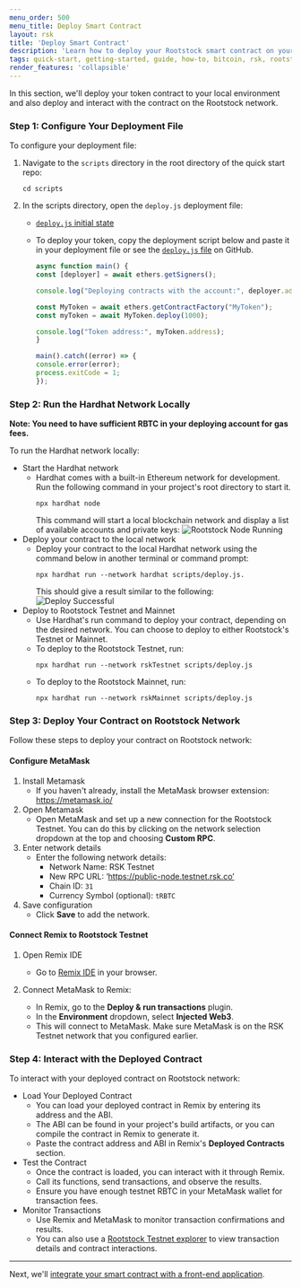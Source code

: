 ```yaml
---
menu_order: 500
menu_title: Deploy Smart Contract
layout: rsk
title: 'Deploy Smart Contract'
description: 'Learn how to deploy your Rootstock smart contract on your local environment and the Rootstock network'
tags: quick-start, getting-started, guide, how-to, bitcoin, rsk, rootstock, blockchain
render_features: 'collapsible'
---
```


In this section, we'll deploy your token contract to your local environment and also deploy and interact with the contract on the Rootstock network.

### Step 1: Configure Your Deployment File

To configure your deployment file:

1. Navigate to the `scripts` directory in the root directory of the quick start repo:
    ```shell
    cd scripts
    ```

2. In the scripts directory, open the `deploy.js` deployment file:

    - [`deploy.js` initial state](https://raw.githubusercontent.com/rsksmart/rootstock-quick-start-guide/master/scripts/deploy.js)
    
    - To deploy your token, copy the deployment script below and paste it in your deployment file or see the [`deploy.js` file](https://raw.githubusercontent.com/rsksmart/rootstock-quick-start-guide/feat/complete/scripts/deploy.js) on GitHub.
      ```js
      async function main() {
      const [deployer] = await ethers.getSigners();

      console.log("Deploying contracts with the account:", deployer.address);

      const MyToken = await ethers.getContractFactory("MyToken");
      const myToken = await MyToken.deploy(1000);

      console.log("Token address:", myToken.address);
      }

      main().catch((error) => {
      console.error(error);
      process.exitCode = 1;
      });
      ```

### Step 2: Run the Hardhat Network Locally

**Note: You need to have sufficient RBTC in your deploying account for gas fees.**

To run the Hardhat network locally:

[](#top "collapsible")
- Start the Hardhat network
   - Hardhat comes with a built-in Ethereum network for development. Run the following command in your project's root directory to start it.
      ```shell
      npx hardhat node
      ```
      This command will start a local blockchain network and display a list of available accounts and private keys:
      ![Rootstock Node Running](/assets/img/guides/quickstart/hardhat/run-node.png)
- Deploy your contract to the local network
   - Deploy your contract to the local Hardhat network using the command below in another terminal or command prompt:
      ```shell
      npx hardhat run --network hardhat scripts/deploy.js.
      ```
      This should give a result similar to the following:
      ![Deploy Successful](/assets/img/guides/quickstart/hardhat/deploy-success.png)
- Deploy to Rootstock Testnet and Mainnet
   - Use Hardhat's run command to deploy your contract, depending on the desired network. You can choose to deploy to either Rootstock's Testnet or Mainnet.
   - To deploy to the Rootstock Testnet, run:
      ```shell
      npx hardhat run --network rskTestnet scripts/deploy.js
      ```
   - To deploy to the Rootstock Mainnet, run:
      ```shell
      npx hardhat run --network rskMainnet scripts/deploy.js
      ```

### Step 3: Deploy Your Contract on Rootstock Network

Follow these steps to deploy your contract on Rootstock network:

#### Configure MetaMask

[](#top "collapsible")
1. Install Metamask
   - If you haven't already, install the MetaMask browser extension: https://metamask.io/
2. Open Metamask
   - Open MetaMask and set up a new connection for the Rootstock Testnet. You can do this by clicking on the network selection dropdown at the top and choosing **Custom RPC**.
3. Enter network details
   - Enter the following network details:
      - Network Name: RSK Testnet
      - New RPC URL: ‘https://public-node.testnet.rsk.co’
      - Chain ID: `31`
      - Currency Symbol (optional): `tRBTC`
4. Save configuration
   - Click **Save** to add the network.

#### Connect Remix to Rootstock Testnet

1. Open Remix IDE

   - Go to [Remix IDE](https://remix.ethereum.org/) in your browser.

2. Connect MetaMask to Remix:

   - In Remix, go to the **Deploy & run transactions** plugin.
   - In the **Environment** dropdown, select **Injected Web3**.
   - This will connect to MetaMask. Make sure MetaMask is on the RSK Testnet network that you configured earlier.

### Step 4: Interact with the Deployed Contract

To interact with your deployed contract on Rootstock network:

[](#top "collapsible")
- Load Your Deployed Contract
   - You can load your deployed contract in Remix by entering its address and the ABI.
   - The ABI can be found in your project's build artifacts, or you can compile the contract in Remix to generate it.
   - Paste the contract address and ABI in Remix's **Deployed Contracts** section.
- Test the Contract
   - Once the contract is loaded, you can interact with it through Remix.
   - Call its functions, send transactions, and observe the results.
   - Ensure you have enough testnet RBTC in your MetaMask wallet for transaction fees.
- Monitor Transactions
   - Use Remix and MetaMask to monitor transaction confirmations and results.
   - You can also use a [Rootstock Testnet explorer](https://explorer.testnet.rsk.co/) to view transaction details and contract interactions.

---
Next, we'll [integrate your smart contract with a front-end application](/guides/quickstart/hardhat/integrate-frontend/).
